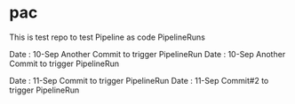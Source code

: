 # pac

This is test repo to test Pipeline as code PipelineRuns

Date : 10-Sep Another Commit to trigger PipelineRun
Date : 10-Sep Another Commit to trigger PipelineRun

Date : 11-Sep  Commit to trigger PipelineRun
Date : 11-Sep  Commit#2 to trigger PipelineRun